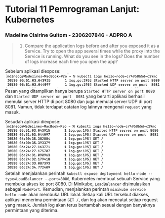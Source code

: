 # Tutorial 11 Pemrograman Lanjut: Kubernetes
### Madeline Clairine Gultom - 2306207846 - ADPRO A

> 1. Compare the application logs before and after you exposed it as a Service. Try to open the app several times while the proxy into the Service is running. What do you see in the logs? Does the number of logs increase each time you open the app?

Sebelum aplikasi diexpose:
![alt text](image/img1.png)
Pesan yang ditampilkan hanya berupa `Started HTTP server on port 8080` dan `Started UDP server on port  8081` yang  berarti aplikasi berhasil memulai server HTTP di port 8080 dan juga memulai server UDP di port 8081. Namun, tidak terdapat catatan log lainnya mengenai `request` yang masuk.

Sesudah aplikasi diexpose:
![alt text](image/img2.png)
Setelah menjalankan perintah `kubectl expose deployment hello-node --type=LoadBalancer --port=8080`, Kubernetes membuat sebuah Service yang membuka akses ke port 8080. Di Minikube, `LoadBalancer` disimulasikan sebagai `NodePort`. Kemudian, menjalankan perintah `minikube service hello-node` akan membuka URL lokal. Setiap kali URL tersebut diakses, aplikasi menerima permintaan `GET /`, dan log akan mencatat setiap request yang masuk. Jumlah log akan terus bertambah sesuai dengan banyaknya permintaan yang diterima.

